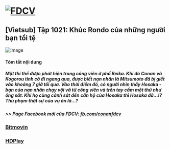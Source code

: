 # [![FDCV](https://user-images.githubusercontent.com/75318518/142803511-f5c20d56-47eb-4f2a-b63f-6b9b169c295b.png)](https://admin1509.github.io/fdcvteam.blogspot.com/)
## [Vietsub] Tập 1021: Khúc Rondo của những người bạn tồi tệ
![image](https://user-images.githubusercontent.com/75318518/143728300-0c24e5b0-af46-4766-a8d2-1a412c2ad945.jpg)

#### Tóm tắt nội dung
##### Một thi thể được phát hiện trong công viên ở phố Beika. Khi đó Conan và Kogorou tình cờ đi ngang qua, được biết nạn nhân là Mitsumoto đã bị giết vào khoảng 7 giờ tối qua. Vào thời điểm đó, có người nhìn thấy Hosaka - bạn của nạn nhân chạy vội vã từ công viên và trên tay cầm một thứ như ống sắt. Khi họ cùng cảnh sát đến căn hộ của Hosaka thì Hosaka đã...!? Thủ phạm thật sự của vụ án là...?
##### >> Page Facebook mới của FDCV: [fb.com/conanfdcv](https://fb.com/conanfdcv)
### [Bitmovin](https://bitmovin.com/demos/stream-test?format=hls&manifest=https://raw.githubusercontent.com/admin1509/admin1509/main/proxy-35.sg1.dailymotion.com/sec(jXl_r_CZ7rKteLo7P67RkEXW-TN59qd79byodyTXA0oNbKavgCe_39NTrPGOr9stj4dlJTSnps0886yS2j6jt2KUWEy0l_-RZIz_aYrwI8E)/video/696/645/491546696_mp4_h264_aac_hd.m3u8)
### [HDPlay](https://hdplay.se/?HLSP2P=https://raw.githubusercontent.com/admin1509/admin1509/main/proxy-35.sg1.dailymotion.com/sec(jXl_r_CZ7rKteLo7P67RkEXW-TN59qd79byodyTXA0oNbKavgCe_39NTrPGOr9stj4dlJTSnps0886yS2j6jt2KUWEy0l_-RZIz_aYrwI8E)/video/696/645/491546696_mp4_h264_aac_hd.m3u8)

